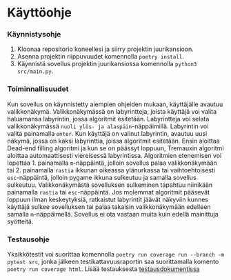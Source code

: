 # Käyttöohje
### Käynnistysohje
1.  Kloonaa repositorio koneellesi ja siirry projektin juurikansioon.
2.  Asenna projektin riippuvuudet komennolla `poetry install`.
3.  Käynnistä sovellus projektin juurikansiossa komennolla `python3 src/main.py`.

### Toiminnallisuudet
Kun sovellus on käynnistetty aiempien ohjeiden mukaan, käyttäjälle avautuu valikkonäkymä. Valikkonäkymässä on labyrintteja, joista käyttäjä voi valita haluamansa labyrintin, jossa algoritmit esitetään. Labyrintteja voi selata valikkonäkymässä `nuoli ylös- ja alaspäin`-näppäimillä. Labyrintin voi valita painamalla `enter`. Kun käyttäjä on valinut labyrintin, avautuu uusi näkymä, jossa on kaksi labyrinttia, joissa algoritmit esitetään. Ensin aloittaa Dead-end filling algoritmi ja kun se on päässyt loppuun, Tremauxin algoritmi aloittaa automaattisesti viereisessä labyrintissa. Algoritmien etenemisen voi lopettaa 1. painamalla `m`-näppäintä, jolloin sovellus palaa valikkonäkymään tai 2. painamalla `rastia` ikkunan oikeassa ylänurkassa tai vaihtoehtoisesti `esc`-näppäintä, jolloin pygame ikkuna sulkeutuu ja samalla sovellus sulkeutuu. Valikkonäkymästä sovelluksen sulkeminen tapahtuu niinikään painamalla `rastia` tai `esc`-näppäintä. Jos molemmat algoritmit pääsevät loppuun ilman keskeytyksiä, ratkaistut labyrintit jäävät näkyviin kunnes käyttäjä sulkee sovelluksen tai palaa takaisin valikkonäkymään edelleen samalla `m`-näppäimellä. Sovellus ei ota vastaan muita kuin edellä mainittuja syötteitä.

### Testausohje
Yksikkötestit voi suorittaa komennolla `poetry run coverage run --branch -m pytest src`, jonka jälkeen testikattavuusraportin saa suorittamalla komento `poetry run coverage html`. Lisää testauksesta [testausdokumentissa]((https://github.com/sannituomisto/tiralabra-labyrintti/blob/main/dokumentit/testausdokumentti.md))
